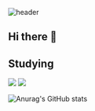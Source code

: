 

![header](https://capsule-render.vercel.app/api?type=transparent&fontColor=703ee5&text=Pinethanku&height=150&fontSize=65&desc=And%20you?&descAlignY=75&descAlign=80)

## Hi there 👋

<!--
**Pinethanku/Pinethanku** is a ✨ _special_ ✨ repository because its `README.md` (this file) appears on your GitHub profile.

Here are some ideas to get you started:

- 🔭 I’m currently working on ...
- 🌱 I’m currently learning ...
- 👯 I’m looking to collaborate on ...
- 🤔 I’m looking for help with ...
- 💬 Ask me about ...
- 📫 How to reach me: ...
- 😄 Pronouns: ...
- ⚡ Fun fact: ...
-->



## Studying
<a><img src="https://img.shields.io/badge/C-9cf?style=flat-square&logo=C&logoColor=white"/></a>
<a><img src="https://img.shields.io/badge/Python-3766AB?style=flat-square&logo=Python&logoColor=white"/></a>


![Anurag's GitHub stats](https://github-readme-stats.vercel.app/api?username=Pinethanku&show_icons=true&theme=radical)
